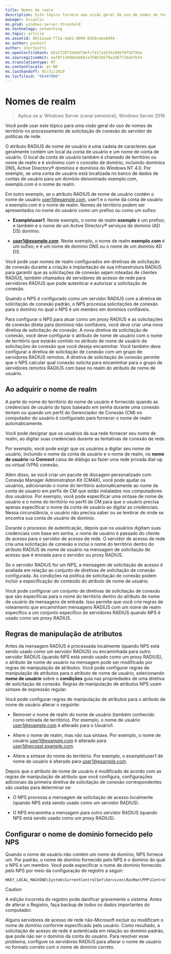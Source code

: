 ```yaml
---
title: Nomes de realm
description: Este tópico fornece uma visão geral do uso de nomes de território em processamento no Windows Server 2016 de solicitação de conexão de servidor de políticas de rede.
manager: brianlic
ms.prod: windows-server-threshold
ms.technology: networking
ms.topic: article
ms.assetid: d011eaad-f72a-4a83-8099-8589c4ee8994
ms.author: pashort
author: shortpatti
ms.openlocfilehash: 65a272873a60d74efcf417a16fdc84670f5878da
ms.sourcegitcommit: eaf071249b6eb6b1a758b38579a2d87710abfb54
ms.translationtype: MT
ms.contentlocale: pt-BR
ms.lasthandoff: 05/31/2019
ms.locfileid: "66447006"
---
```

# <a name="realm-names"></a>Nomes de realm

>Aplica-se a: Windows Server (canal semestral), Windows Server 2016


Você pode usar este tópico para uma visão geral do uso de nomes de território no processamento de solicitação de conexão do servidor de políticas de rede.

O atributo RADIUS de nome de usuário é uma cadeia de caracteres que geralmente contém um local da conta de usuário e um nome de conta de usuário. O local da conta de usuário também é chamado de território ou nome de realm e é sinônimo com o conceito de domínio, incluindo domínios DNS, Active Directory® domínios e domínios do Windows NT 4.0. Por exemplo, se uma conta de usuário está localizada no banco de dados de contas de usuário para um domínio denominado exemplo.com, exemplo.com é o nome de realm.

Em outro exemplo, se o atributo RADIUS de nome de usuário contém o nome de usuário user1@example.com, user1 é o nome da conta de usuário e exemplo.com é o nome de realm. Nomes de território podem ser apresentados no nome do usuário como um prefixo ou como um sufixo:

- **Example\user1**. Neste exemplo, o nome de realm **exemplo** é um prefixo; e também é o nome de um Active Directory&reg; serviços de domínio \(AD DS\) domínio.

- <strong>user1@example.com</strong>. Neste exemplo, o nome de realm **exemplo.com** é um sufixo; e é um nome de domínio DNS ou o nome de um domínio AD DS.

Você pode usar nomes de realm configurados em diretivas de solicitação de conexão durante a criação e implantação de sua infraestrutura RADIUS para garantir que as solicitações de conexão sejam roteadas de clientes RADIUS, também chamados de servidores de acesso de rede para servidores RADIUS que pode autenticar e autorizar a solicitação de conexão.

Quando o NPS é configurado como um servidor RADIUS com a diretiva de solicitação de conexão padrão, o NPS processa solicitações de conexão para o domínio no qual o NPS é um membro em domínios confiáveis.

Para configurar o NPS para atuar como um proxy RADIUS e as solicitações de conexão direta para domínios não confiáveis, você deve criar uma nova diretiva de solicitação de conexão. A nova diretiva de solicitação de conexão, você deve configurar o atributo de nome de usuário com o nome de território que estarão contido no atributo de nome de usuário de solicitações de conexão que você deseja encaminhar. Você também deve configurar a diretiva de solicitação de conexão com um grupo de servidores RADIUS remotos. A diretiva de solicitação de conexão permite que o NPS calcular qual conexão solicita para encaminhar para o grupo de servidores remotos RADIUS com base no realm do atributo de nome de usuário.

## <a name="acquiring-the-realm-name"></a>Ao adquirir o nome de realm

A parte do nome do território do nome de usuário é fornecido quando as credenciais de usuário do tipos baseado em senha durante uma conexão tentam ou quando um perfil do Gerenciador de Conexão (CM) no computador do usuário é configurado para fornecer o nome de realm automaticamente.

Você pode designar que os usuários da sua rede fornecer seu nome de realm, ao digitar suas credenciais durante as tentativas de conexão de rede.

Por exemplo, você pode exigir que os usuários a digitar seu nome de usuário, incluindo o nome da conta de usuário e o nome de realm, no **nome de usuário** na **Connect** caixa de diálogo ao fazer uma rede privada dial-up ou virtual (VPN) conexão.

Além disso, se você criar um pacote de discagem personalizado com Conexão Manager Administration Kit (CMAK), você pode ajudar os usuários, adicionando o nome do território automaticamente ao nome da conta de usuário em perfis de CM que estão instalados nos computadores dos usuários. Por exemplo, você pode especificar uma sintaxe de nome de usuário e o nome do território no perfil de CM para que o usuário precisa apenas especificar o nome da conta de usuário ao digitar as credenciais. Nessa circunstância, o usuário não precisa saber ou se lembrar de onde se encontra sua conta de usuário de domínio.

Durante o processo de autenticação, depois que os usuários digitam suas credenciais com base em senha, o nome de usuário é passado do cliente de acesso para o servidor de acesso de rede. O servidor de acesso de rede cria uma solicitação de conexão e inclui o nome do território dentro do atributo RADIUS de nome de usuário na mensagem de solicitação de acesso que é enviada para o servidor ou proxy RADIUS.

Se o servidor RADIUS for um NPS, a mensagem de solicitação de acesso é avaliada em relação ao conjunto de diretivas de solicitação de conexão configurada. As condições na política de solicitação de conexão podem incluir a especificação do conteúdo do atributo de nome de usuário.

Você pode configurar um conjunto de diretivas de solicitação de conexão que são específicas para o nome do território dentro do atributo de nome de usuário de mensagens de entrada. Isso permite que você crie regras de roteamento que encaminham mensagens RADIUS com um nome de realm específico a um conjunto específico de servidores RADIUS quando NPS é usado como um proxy RADIUS.

## <a name="attribute-manipulation-rules"></a>Regras de manipulação de atributos

Antes da mensagem RADIUS é processada localmente (quando NPS está sendo usado como um servidor RADIUS) ou encaminhada para outro servidor RADIUS (quando NPS está sendo usado como um proxy RADIUS), o atributo de nome de usuário na mensagem pode ser modificado por regras de manipulação de atributos. Você pode configurar regras de manipulação de atributos para o atributo de nome de usuário, selecionando **nome de usuário** sobre o **condições** guia nas propriedades de uma diretiva de solicitação de conexão. Regras de manipulação de atributos NPS usam sintaxe de expressão regular.

Você pode configurar regras de manipulação de atributos para o atributo de nome de usuário alterar o seguinte:

- Remover o nome de realm do nome de usuário \(também conhecido como retirada de território\). Por exemplo, o nome de usuário user1@example.com é alterado para o Usuário1.

- Altere o nome de realm, mas não sua sintaxe. Por exemplo, o nome de usuário user1@example.com é alterado para user1@wcoast.example.com.

- Altere a sintaxe do nome do território. Por exemplo, o example\user1 de nome de usuário é alterado para user1@example.com.

Depois que o atributo de nome de usuário é modificado de acordo com as regras de manipulação de atributo que você configura, configurações adicionais da primeira diretiva de solicitação de conexão correspondentes são usadas para determinar se:

- O NPS processa a mensagem de solicitação de acesso localmente (quando NPS está sendo usado como um servidor RADIUS).

- O NPS encaminha a mensagem para outro servidor RADIUS (quando NPS está sendo usado como um proxy RADIUS).

## <a name="configuring-the-nps-supplied-domain-name"></a>Configurar o nome de domínio fornecido pelo NPS

Quando o nome de usuário não contém um nome de domínio, NPS fornece um. Por padrão, o nome de domínio fornecido pelo NPS é o domínio do qual o NPS é um membro. Você pode especificar o nome de domínio fornecido pelo NPS por meio da configuração de registro a seguir:

    
    HKEY_LOCAL_MACHINE\System\CurrentControlSet\Services\RasMan\PPP\ControlProtocols\BuiltIn\DefaultDomain
    

>[!CAUTION]
>A edição incorreta do registro pode danificar gravemente o sistema. Antes de alterar o Registro, faça backup de todos os dados importantes do computador.

Alguns servidores de acesso de rede não-Microsoft excluir ou modificam o nome de domínio conforme especificado pelo usuário. Como resultado, a solicitação de acesso de rede é autenticada em relação ao domínio padrão, que pode não ser o domínio da conta do usuário. Para resolver esse problema, configure os servidores RADIUS para alterar o nome de usuário no formato correto com o nome de domínio correto.
